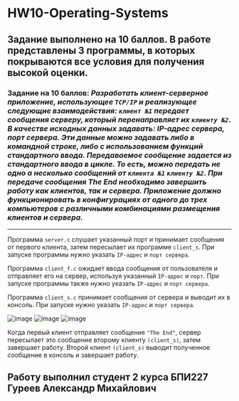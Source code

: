 # HW10-Operating-Systems
## Задание выполнено на 10 баллов. В работе представлены 3 программы, в которых покрываются все условия для получения высокой оценки.
### Задание на 10 баллов: ***Разработать клиент-серверное приложение, использующее `TCP/IP` и реализующее следующие взаимодействия: `клиент №1` передает сообщения серверу, который перенаправляет их `клиенту №2`. В качестве исходных данных задавать: IP-адрес сервера, порт сервера. Эти данные можно задавать либо в командной строке, либо с использованием функций стандартного ввода. Передаваемое сообщение задается из стандартного ввода в цикле. То есть, можно передать не одно а несколько сообщений от `клиента №1` `клиенту №2`. При передаче сообщения The End необходимо завершить работу как клиентов, так и сервера. Приложение должно функционировать в конфигурациях от одного до трех компьютеров с различными комбинациями размещения клиентов и сервера.***
***

Программа `server.c` слушает указанный порт и принимает сообщения от первого клиента, затем пересылает их программе `client_s`. При запуске программы нужно указать `IP-адрес` и `порт сервера`.  

Программа `client_f.c` ожидает ввода сообщения от пользователя и отправляет его на сервер, используя указанный `IP-адрес` и `порт`. При запуске программы также нужно указать `IP-адрес` и `порт сервера`.  

Программа `client_s.c` принимает сообщения от сервера и выводит их в консоль. При запуске нужно указать `IP-адрес` и `порт сервера`.  

![image](https://github.com/AMGureev/HW10-Operating-Systems/assets/130486442/87d71b7f-542a-485c-ac35-0dfabb2b545e)
![image](https://github.com/AMGureev/HW10-Operating-Systems/assets/130486442/2d8f8b2b-3b7d-4623-996a-d0ddac19dd19)
![image](https://github.com/AMGureev/HW10-Operating-Systems/assets/130486442/03f39b61-7ad4-47b0-9284-9429059cd658)



Когда первый клиент отправляет сообщение `"The End"`, сервер пересылает это сообщение второму клиенту `(client_s)`, затем завершает работу. Второй клиент `(client_s)` выводит полученное сообщение в консоль и завершает работу.

## Работу выполнил студент 2 курса БПИ227 Гуреев Александр Михайлович
